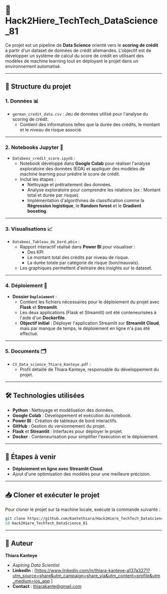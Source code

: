 
# 🚀 Hack2Hiere_TechTech_DataScience_81  

Ce projet est un pipeline de **Data Science** orienté vers le **scoring de crédit** à partir d'un dataset de données de crédit allemandes. L'objectif est de développer un système de calcul du score de crédit en utilisant des modèles de machine learning tout en déployant le projet dans un environnement automatisé.  

---

## 📂 **Structure du projet**  

### **1. Données 📊**  
- `german_credit_data.csv` : Jeu de données utilisé pour l'analyse du scoring de crédit.  
  - Contient des informations telles que la durée des crédits, le montant et le niveau de risque associé.  

---

### **2. Notebooks Jupyter 📘**  
- `Databeez_credit_score.ipynb` :  
  - Notebook développé dans **Google Colab** pour réaliser l'analyse exploratoire des données (EDA) et appliquer des modèles de machine learning pour prédire le score de crédit.  
  - Inclut les étapes :  
     - Nettoyage et prétraitement des données.  
     - Analyse exploratoire pour comprendre les relations (ex : Montant total et durée par risque).  
     - Implémentation d'algorithmes de classification comme la **Régression logistique**, le **Random forest** et le **Gradient boosting**.  

---

### **3. Visualisations 📈**  
- `Databeez_Tableau_de_bord.pbix` :  
  - Rapport interactif réalisé dans **Power BI** pour visualiser :
     - Des KPI  
     - Le montant total des crédits par niveau de risque.  
     - La durée totale par catégorie de risque (bon/mauvais).  
  - Les graphiques permettent d'extraire des insights sur le dataset.  

---

### **4. Déploiement 🚢**  
- **Dossier `Deploiement`** :  
  - Contient les fichiers nécessaires pour le déploiement du projet avec **Flask** et **Streamlit**.  
  - Les deux applications (Flask et Streamlit) ont été conteneurisées à l'aide d'un **Dockerfile**.  
  - **Objectif initial** : Déployer l'application Streamlit sur **Streamlit Cloud**, mais par manque de temps, le déploiement en ligne n'a pas été effectué.  

---

### **5. Documents 🗂**  
- `CV_Data_science_Thiara_Kanteye.pdf` :  
  - Profil détaillé de Thiara Kanteye, responsable du développement du projet.  

---

## 🛠 **Technologies utilisées**  
- **Python** : Nettoyage et modélisation des données.  
- **Google Colab** : Développement et exécution du notebook.  
- **Power BI** : Création de tableaux de bord interactifs.  
- **GitHub** : Gestion du versionnement du projet.  
- **Flask** et **Streamlit** : Interfaces pour déployer le projet.  
- **Docker** : Conteneurisation pour simplifier l'exécution et le déploiement.  

---

## 🚧 **Étapes à venir**  
- **Déploiement en ligne avec Streamlit Cloud**.  
- Ajout d'une optimisation des modèles pour une meilleure précision.  

---

## 📥 **Cloner et exécuter le projet**  
Pour cloner le projet sur ta machine locale, exécute la commande suivante :  

```bash
git clone https://github.com/Kantethiara/Hack2Hiere_TechTech_DataScience_81.git
cd Hack2Hiere_TechTech_DataScience_81
```

---

## 👤 **Auteur**  
**Thiara Kanteye**  
- *Aspiring Data Scientist*  
- **LinkedIn** : [https://www.linkedin.com/in/thiara-kanteye-a137a3271?utm_source=share&utm_campaign=share_via&utm_content=profile&utm_medium=ios_app ]  
- **Contact** : thiarakante@gmail.com  


